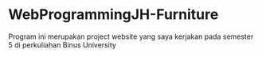 # WebProgrammingJH-Furniture

Program ini merupakan project website yang saya kerjakan pada semester 5 di perkuliahan Binus University
